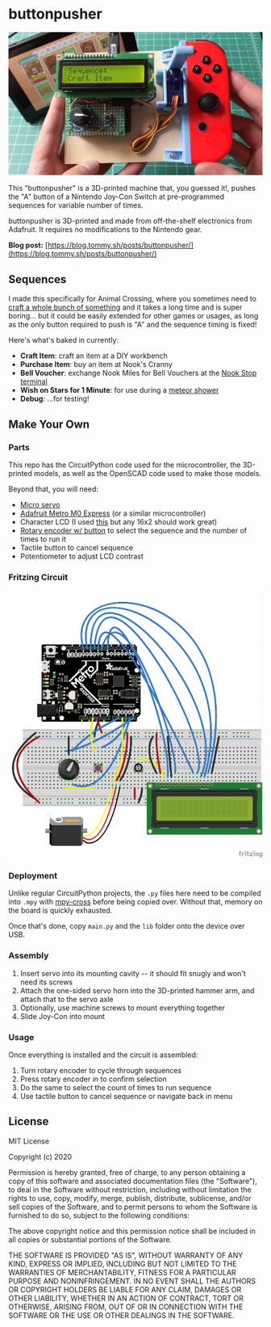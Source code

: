 # buttonpusher

![buttonpusher](buttonpusher.jpg)

This "buttonpusher" is a 3D-printed machine that, you guessed it!, pushes the "A" button of a Nintendo Joy-Con Switch at pre-programmed sequences for variable number of times.

buttonpusher is 3D-printed and made from off-the-shelf electronics from Adafruit. It requires no modifications to the Nintendo gear.

**Blog post:** [https://blog.tommy.sh/posts/buttonpusher/](https://blog.tommy.sh/posts/buttonpusher/)

## Sequences

I made this specifically for Animal Crossing, where you sometimes need to [craft a whole bunch of something](https://animalcrossing.fandom.com/wiki/DIY_recipes) and it takes a long time and is super boring... but it could be easily extended for other games or usages, as long as the only button required to push is "A" and the sequence timing is fixed!

Here's what's baked in currently:

* **Craft Item**: craft an item at a DIY workbench
* **Purchase Item**: buy an item at Nook's Cranny
* **Bell Voucher**: exchange Nook Miles for Bell Vouchers at the [Nook Stop terminal](https://animalcrossing.fandom.com/wiki/Nook_Stop)
* **Wish on Stars for 1 Minute**: for use during a [meteor shower](https://animalcrossing.fandom.com/wiki/Meteor_shower)
* **Debug**: ...for testing!

## Make Your Own

### Parts

This repo has the CircuitPython code used for the microcontroller, the 3D-printed models, as well as the OpenSCAD code used to make those models.

Beyond that, you will need:

* [Micro servo](https://www.adafruit.com/product/169)
* [Adafruit Metro M0 Express](https://www.adafruit.com/product/3505) (or a similar microcontroller)
* Character LCD (I used [this](https://www.jameco.com/shop/ProductDisplay?catalogId=10001&langId=-1&storeId=10001&productId=2295423) but any 16x2 should work great)
* [Rotary encoder w/ button](https://www.adafruit.com/product/377) to select the sequence and the number of times to run it
* Tactile button to cancel sequence
* Potentiometer to adjust LCD contrast

### Fritzing Circuit

![buttonpusher circuit in Fritzing](breadboard.png)

### Deployment

Unlike regular CircuitPython projects, the `.py` files here need to be compiled into `.mpy` with [mpy-cross](https://learn.adafruit.com/building-circuitpython/build-circuitpython) before being copied over. Without that, memory on the board is quickly exhausted.

Once that's done, copy `main.py` and the `lib` folder onto the device over USB.

### Assembly

1. Insert servo into its mounting cavity -- it should fit snugly and won't need its screws
2. Attach the one-sided servo horn into the 3D-printed hammer arm, and attach that to the servo axle
3. Optionally, use machine screws to mount everything together
4. Slide Joy-Con into mount

### Usage

Once everything is installed and the circuit is assembled:

1. Turn rotary encoder to cycle through sequences
2. Press rotary encoder _in_ to confirm selection
3. Do the same to select the count of times to run sequence
4. Use tactile button to cancel sequence or navigate back in menu

## License

MIT License

Copyright (c) 2020

Permission is hereby granted, free of charge, to any person obtaining a copy
of this software and associated documentation files (the "Software"), to deal
in the Software without restriction, including without limitation the rights
to use, copy, modify, merge, publish, distribute, sublicense, and/or sell
copies of the Software, and to permit persons to whom the Software is
furnished to do so, subject to the following conditions:

The above copyright notice and this permission notice shall be included in all
copies or substantial portions of the Software.

THE SOFTWARE IS PROVIDED "AS IS", WITHOUT WARRANTY OF ANY KIND, EXPRESS OR
IMPLIED, INCLUDING BUT NOT LIMITED TO THE WARRANTIES OF MERCHANTABILITY,
FITNESS FOR A PARTICULAR PURPOSE AND NONINFRINGEMENT. IN NO EVENT SHALL THE
AUTHORS OR COPYRIGHT HOLDERS BE LIABLE FOR ANY CLAIM, DAMAGES OR OTHER
LIABILITY, WHETHER IN AN ACTION OF CONTRACT, TORT OR OTHERWISE, ARISING FROM,
OUT OF OR IN CONNECTION WITH THE SOFTWARE OR THE USE OR OTHER DEALINGS IN THE
SOFTWARE.
